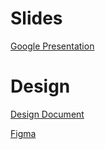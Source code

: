 # Slides

[Google Presentation](https://docs.google.com/presentation/d/1EGNx5BfRjvjrqyZysGB6XejEkR8rVD9Ssg_lhPBGqQ8/edit?usp=sharing)

# Design

[Design Document](https://docs.google.com/document/d/1kZkavApJ8hVEIGH9OdUfz-CSJe_6avMkhjy1dXWl3b0/edit?usp=sharing)

[Figma](https://www.figma.com/file/QgjdvXz4i2HKHlnc8xZvCp/WAYLT?node-id=0%3A1&t=dhqjFjMxcF3rcdvP-0)
